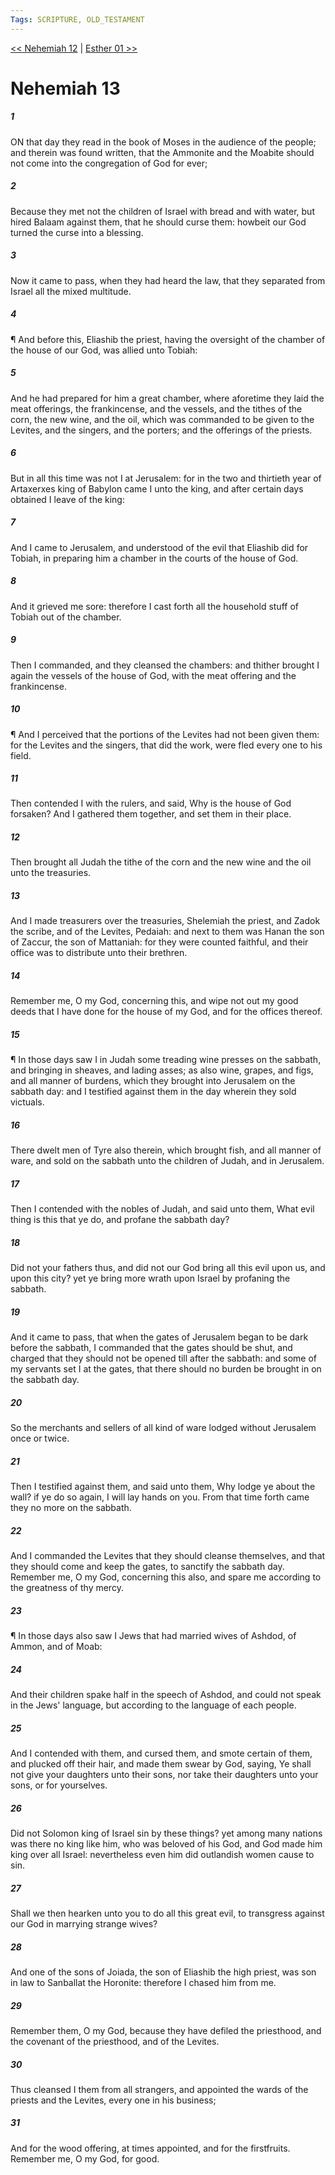 ```yaml
---
Tags: SCRIPTURE, OLD_TESTAMENT
---
```


[<< Nehemiah 12](OLD_TESTAMENT/16_Nehemiah/Nehemiah_12.md) | [Esther 01 >>](OLD_TESTAMENT/17_Esther/Esther_01.md)

# Nehemiah 13

##### 1

ON that day they read in the book of Moses in the audience of the people; and therein was found written, that the Ammonite and the Moabite should not come into the congregation of God for ever;

##### 2

Because they met not the children of Israel with bread and with water, but hired Balaam against them, that he should curse them: howbeit our God turned the curse into a blessing.

##### 3

Now it came to pass, when they had heard the law, that they separated from Israel all the mixed multitude.

##### 4

¶ And before this, Eliashib the priest, having the oversight of the chamber of the house of our God, was allied unto Tobiah:

##### 5

And he had prepared for him a great chamber, where aforetime they laid the meat offerings, the frankincense, and the vessels, and the tithes of the corn, the new wine, and the oil, which was commanded to be given to the Levites, and the singers, and the porters; and the offerings of the priests.

##### 6

But in all this time was not I at Jerusalem: for in the two and thirtieth year of Artaxerxes king of Babylon came I unto the king, and after certain days obtained I leave of the king:

##### 7

And I came to Jerusalem, and understood of the evil that Eliashib did for Tobiah, in preparing him a chamber in the courts of the house of God.

##### 8

And it grieved me sore: therefore I cast forth all the household stuff of Tobiah out of the chamber.

##### 9

Then I commanded, and they cleansed the chambers: and thither brought I again the vessels of the house of God, with the meat offering and the frankincense.

##### 10

¶ And I perceived that the portions of the Levites had not been given them: for the Levites and the singers, that did the work, were fled every one to his field.

##### 11

Then contended I with the rulers, and said, Why is the house of God forsaken? And I gathered them together, and set them in their place.

##### 12

Then brought all Judah the tithe of the corn and the new wine and the oil unto the treasuries.

##### 13

And I made treasurers over the treasuries, Shelemiah the priest, and Zadok the scribe, and of the Levites, Pedaiah: and next to them was Hanan the son of Zaccur, the son of Mattaniah: for they were counted faithful, and their office was to distribute unto their brethren.

##### 14

Remember me, O my God, concerning this, and wipe not out my good deeds that I have done for the house of my God, and for the offices thereof.

##### 15

¶ In those days saw I in Judah some treading wine presses on the sabbath, and bringing in sheaves, and lading asses; as also wine, grapes, and figs, and all manner of burdens, which they brought into Jerusalem on the sabbath day: and I testified against them in the day wherein they sold victuals.

##### 16

There dwelt men of Tyre also therein, which brought fish, and all manner of ware, and sold on the sabbath unto the children of Judah, and in Jerusalem.

##### 17

Then I contended with the nobles of Judah, and said unto them, What evil thing is this that ye do, and profane the sabbath day?

##### 18

Did not your fathers thus, and did not our God bring all this evil upon us, and upon this city? yet ye bring more wrath upon Israel by profaning the sabbath.

##### 19

And it came to pass, that when the gates of Jerusalem began to be dark before the sabbath, I commanded that the gates should be shut, and charged that they should not be opened till after the sabbath: and some of my servants set I at the gates, that there should no burden be brought in on the sabbath day.

##### 20

So the merchants and sellers of all kind of ware lodged without Jerusalem once or twice.

##### 21

Then I testified against them, and said unto them, Why lodge ye about the wall? if ye do so again, I will lay hands on you. From that time forth came they no more on the sabbath.

##### 22

And I commanded the Levites that they should cleanse themselves, and that they should come and keep the gates, to sanctify the sabbath day. Remember me, O my God, concerning this also, and spare me according to the greatness of thy mercy.

##### 23

¶ In those days also saw I Jews that had married wives of Ashdod, of Ammon, and of Moab:

##### 24

And their children spake half in the speech of Ashdod, and could not speak in the Jews' language, but according to the language of each people.

##### 25

And I contended with them, and cursed them, and smote certain of them, and plucked off their hair, and made them swear by God, saying, Ye shall not give your daughters unto their sons, nor take their daughters unto your sons, or for yourselves.

##### 26

Did not Solomon king of Israel sin by these things? yet among many nations was there no king like him, who was beloved of his God, and God made him king over all Israel: nevertheless even him did outlandish women cause to sin.

##### 27

Shall we then hearken unto you to do all this great evil, to transgress against our God in marrying strange wives?

##### 28

And one of the sons of Joiada, the son of Eliashib the high priest, was son in law to Sanballat the Horonite: therefore I chased him from me.

##### 29

Remember them, O my God, because they have defiled the priesthood, and the covenant of the priesthood, and of the Levites.

##### 30

Thus cleansed I them from all strangers, and appointed the wards of the priests and the Levites, every one in his business;

##### 31

And for the wood offering, at times appointed, and for the firstfruits. Remember me, O my God, for good.
